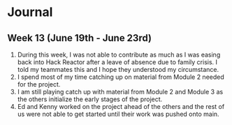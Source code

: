 # Journal

## Week 13 (June 19th - June 23rd)
1. During this week, I was not able to contribute as much as I was easing back into Hack Reactor after a leave of absence due to family crisis. I told my teammates this and I hope they understood my circumstance. 
2. I spend most of my time catching up on material from Module 2 needed for the project.
3. I am still playing catch up with material from Module 2 and Module 3 as the others initialize the early stages of the project. 
4. Ed and Kenny worked on the project ahead of the others and the rest of us were not able to get started until their work was pushed onto main.

## 
